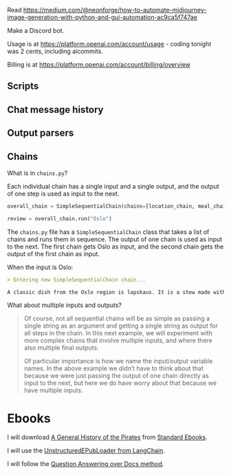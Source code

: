 Read https://medium.com/@neonforge/how-to-automate-midjourney-image-generation-with-python-and-gui-automation-ac9ca5f747ae

Make a Discord bot.

Usage is at https://platform.openai.com/account/usage - coding tonight was 2 cents, including aicommits.

Billing is at https://platform.openai.com/account/billing/overview

## Scripts

## Chat message history

## Output parsers

## Chains

What is in `chains.py`?

Each individual chain has a single input and a single output, and the output of one step is used as input to the next.

```python
overall_chain = SimpleSequentialChain(chains=[location_chain, meal_chain], verbose=True)

review = overall_chain.run("Oslo")
```

The `chains.py` file has a `SimpleSequentialChain` class that takes a list of chains and runs them in sequence. The output of one chain is used as input to the next. The first chain gets Oslo as input, and the second chain gets the output of the first chain as input.

When the input is Oslo:

```markdown
> Entering new SimpleSequentialChain chain...

A classic dish from the Oslo region is lapskaus. It is a stew made with potatoes, carrots, beef and other vegetables cooked in beef broth. It is often served with mustard, bread, and pickles.
```

What about multiple inputs and outputs?

> Of course, not all sequential chains will be as simple as passing a single string as an argument and getting a single string as output for all steps in the chain. In this next example, we will experiment with more complex chains that involve multiple inputs, and where there also multiple final outputs.
>
> Of particular importance is how we name the input/output variable names. In the above example we didn’t have to think about that because we were just passing the output of one chain directly as input to the next, but here we do have worry about that because we have multiple inputs.

# Ebooks

I will download [A General History of the Pirates](https://standardebooks.org/ebooks/captain-charles-johnson/a-general-history-of-the-pirates) from [Standard Ebooks](https://standardebooks.org/).

I will use the [UnstructuredEPubLoader from LangChain](https://python.langchain.com/en/latest/modules/indexes/document_loaders/examples/epub.html).

I will follow the [Question Answering over Docs method](https://python.langchain.com/en/latest/use_cases/question_answering.html).